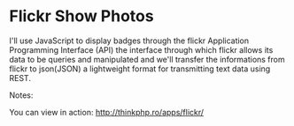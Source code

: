 Flickr Show Photos
===================

I'll use JavaScript to display badges through the flickr Application Programming Interface (API) the interface through which flickr allows its data to be queries and manipulated and we'll transfer the informations from flickr to json(JSON) a lightweight format for transmitting text data using REST.

Notes: 

You can view in action: http://thinkphp.ro/apps/flickr/

